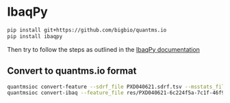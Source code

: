 # IbaqPy

```bash
pip install git+https://github.com/bigbio/quantms.io
pip install ibaqpy
```

Then try to follow the steps as outlined in the 
[IbaqPy documentation](https://github.com/bigbio/ibaqpy/tree/master?tab=readme-aov-file#from-quantms-to-ibaq-values)

## Convert to quantms.io format

```bash
quantmsioc convert-feature --sdrf_file PXD040621.sdrf.tsv --msstats_file PXD040621.sdrf_openms_design_msstats_in.csv --mztab_file PXD040621.sdrf_openms_design_openms.mzTab --file_num 30 --output_folder res --duckdb_max_memory 8GB --output_prefix_file PXD040621
quantmsioc convert-ibaq --feature_file res/PXD040621-6c224f5a-7c1f-46f9-9dae-1541baeef8fe.feature.parquet --sdrf_file PXD040621.sdrf.tsv --output_folder ibaq --output_prefix_file PXD040621
```

